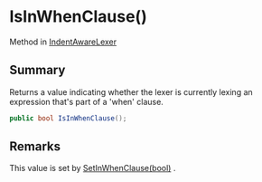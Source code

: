 # IsInWhenClause()

Method in [IndentAwareLexer](yarn.compiler.indentawarelexer.md)

## Summary

Returns a value indicating whether the lexer is currently lexing an expression that's part of a 'when' clause.

```csharp
public bool IsInWhenClause();
```

## Remarks

This value is set by [SetInWhenClause(bool)](yarn.compiler.indentawarelexer.setinwhenclause.md) .
